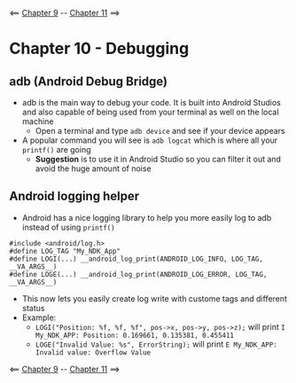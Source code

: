 <== [Chapter 9](./Chapter_09.md) -- [Chapter 11](./Chapter_11.md) ==>

# Chapter 10 - Debugging

## adb (Android Debug Bridge)
* adb is the main way to debug your code. It is built into Android Studios and also capable of being used from your terminal as well on the local machine
    * Open a terminal and type `adb device` and see if your device appears
* A popular command you will see is `adb logcat` which is where all your `printf()` are going
    * **Suggestion** is to use it in Android Studio  so you can filter it out and avoid the huge amount of noise

## Android logging helper
* Android has a nice logging library to help you more easily log to adb instead of using `printf()`

```
#include <android/log.h>
#define LOG_TAG "My_NDK_App"
#define LOGI(...) __android_log_print(ANDROID_LOG_INFO, LOG_TAG, __VA_ARGS__)
#define LOGE(...) __android_log_print(ANDROID_LOG_ERROR, LOG_TAG, __VA_ARGS__)
```

* This now lets you easily create log write with custome tags and different status
* Example:
	* `LOGI("Position: %f, %f, %f", pos->x, pos->y, pos->z);` will print `I My_NDK_APP: Position: 0.169661, 0.135381, 0.455411`
	* `LOGE("Invalid Value: %s", ErrorString);` will print `E My_NDK_APP: Invalid value: Overflow Value`

<== [Chapter 9](./Chapter_09.md) -- [Chapter 11](./Chapter_11.md) ==>